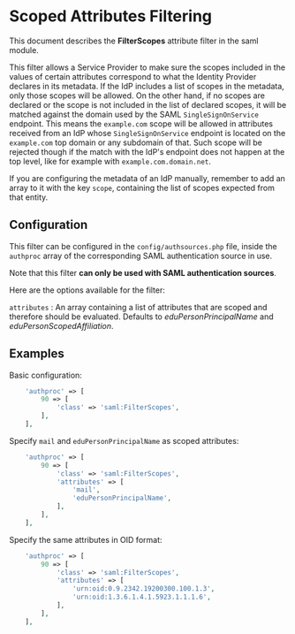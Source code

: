 Scoped Attributes Filtering
===========================

This document describes the **FilterScopes** attribute filter in the saml module.

This filter allows a Service Provider to make sure the scopes included in the values
of certain attributes correspond to what the Identity Provider declares in its
metadata. If the IdP includes a list of scopes in the metadata, only those scopes will
be allowed. On the other hand, if no scopes are declared or the scope is not included
in the list of declared scopes, it will be matched against the domain used by the
SAML `SingleSignOnService` endpoint. This means the `example.com` scope will be
allowed in attributes received from an IdP whose `SingleSignOnService` endpoint
is located on the `example.com` top domain or any subdomain of that. Such scope will
be rejected though if the match with the IdP's endpoint does not happen at the top
level, like for example with `example.com.domain.net`.

If you are configuring the metadata of an IdP manually, remember to add an array
to it with the key `scope`, containing the list of scopes expected from that entity.

Configuration
-------------

This filter can be configured in the `config/authsources.php` file, inside the
`authproc` array of the corresponding SAML authentication source in use.

Note that this filter **can only be used with SAML authentication sources**.

Here are the options available for the filter:

`attributes`
:   An array containing a list of attributes that are scoped and therefore should be evaluated.
    Defaults to _eduPersonPrincipalName_ and _eduPersonScopedAffiliation_.

Examples
--------

Basic configuration:

```php
    'authproc' => [
        90 => [
            'class' => 'saml:FilterScopes',
        ],
    ],
```

Specify `mail` and `eduPersonPrincipalName` as scoped attributes:

```php
    'authproc' => [
        90 => [
            'class' => 'saml:FilterScopes',
            'attributes' => [
                'mail',
                'eduPersonPrincipalName',
            ],
        ],
    ],
```

Specify the same attributes in OID format:

```php
    'authproc' => [
        90 => [
            'class' => 'saml:FilterScopes',
            'attributes' => [
                'urn:oid:0.9.2342.19200300.100.1.3',
                'urn:oid:1.3.6.1.4.1.5923.1.1.1.6',
            ],
        ],
    ],
```
